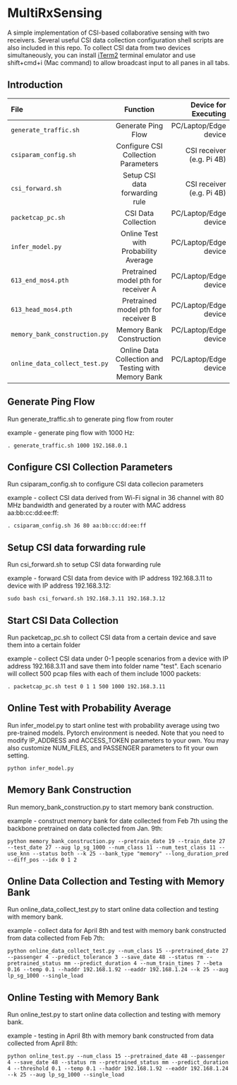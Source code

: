<!--
 * @Author: Guo Jingtao
 * @Date: 2025-04-19 16:31:25
 * @LastEditTime: 2025-04-29 23:44:01
 * @LastEditors: Guo Jingtao
 * @Description: 
 * @FilePath: /MultiRxSensing/README.md
 * 
-->
# MultiRxSensing
A simple implementation of CSI-based collaborative sensing with two receivers. Several useful CSI data collection configuration shell scripts are also included in this repo. To collect CSI data from two devices simultaneously, you can install [iTerm2](https://iterm2.com/) terminal emulator and use shift+cmd+i (Mac command) to allow broadcast input to all panes in all tabs.

## Introduction
| File                          | Function                                           | Device for Executing      |
| :---------------------------- | :-------------------------------------------------: | ------------------------: |
| `generate_traffic.sh`         | Generate Ping Flow                                 | PC/Laptop/Edge device     |
| `csiparam_config.sh`          | Configure CSI Collection Parameters                | CSI receiver (e.g. Pi 4B) |
| `csi_forward.sh`              | Setup CSI data forwarding rule                     | CSI receiver (e.g. Pi 4B) |
| `packetcap_pc.sh`             | CSI Data Collection                                | PC/Laptop/Edge device     |
| `infer_model.py`              | Online Test with Probability Average               | PC/Laptop/Edge device     |
| `613_end_mos4.pth`            | Pretrained model pth for receiver A                | PC/Laptop/Edge device     |
| `613_head_mos4.pth`           | Pretrained model pth for receiver B                | PC/Laptop/Edge device     |
| `memory_bank_construction.py` | Memory Bank Construction                           | PC/Laptop/Edge device     |
| `online_data_collect_test.py` | Online Data Collection and Testing with Memory Bank | PC/Laptop/Edge device     |

## Generate Ping Flow
Run generate_traffic.sh to generate ping flow from router

example - generate ping flow with 1000 Hz:
```
. generate_traffic.sh 1000 192.168.0.1
```

## Configure CSI Collection Parameters
Run csiparam_config.sh to configure CSI data collecion parameters

example - collect CSI data derived from Wi-Fi signal in 36 channel with 80 MHz bandwidth and generated by a router with MAC address aa:bb:cc:dd:ee:ff:
```
. csiparam_config.sh 36 80 aa:bb:cc:dd:ee:ff
```

## Setup CSI data forwarding rule 
Run csi_forward.sh to setup CSI data forwarding rule

example - forward CSI data from device with IP address 192.168.3.11 to device with IP address 192.168.3.12:
```
sudo bash csi_forward.sh 192.168.3.11 192.168.3.12
```

## Start CSI Data Collection
Run packetcap_pc.sh to collect CSI data from a certain device and save them into a certain folder

example - collect CSI data under 0-1 people scenarios from a device with IP address 192.168.3.11 and save them into folder name "test". Each scenario will collect 500 pcap files with each of them include 1000 packets:
```
. packetcap_pc.sh test 0 1 1 500 1000 192.168.3.11
```

## Online Test with Probability Average
Run infer_model.py to start online test with probability average using two pre-trained models. Pytorch environment is needed. Note that you need to modify IP_ADDRESS and ACCESS_TOKEN parameters to your own. You may also customize NUM_FILES, and PASSENGER parameters to fit your own setting.

```
python infer_model.py
```

## Memory Bank Construction
Run memory_bank_construction.py to start memory bank construction. 

example - construct memory bank for date collected from Feb 7th using the backbone pretrained on data collected from Jan. 9th:
```
python memory_bank_construction.py --pretrain_date 19 --train_date 27 --test_date 27 --aug lp_sg_1000 --num_class 11 --num_test_class 11 --use_knn --status both --k 25 --bank_type "memory" --long_duration_pred --diff_pos --idx 0 1 2
```

## Online Data Collection and Testing with Memory Bank

Run online_data_collect_test.py to start online data collection and testing with memory bank.

example - collect data for April 8th and test with memory bank constructed from data collected from Feb 7th:
```
python online_data_collect_test.py --num_class 15 --pretrained_date 27 --passenger 4 --predict_tolerance 3 --save_date 48 --status rm --pretrained_status mm --predict_duration 4 --num_train_times 7 --beta 0.16 --temp 0.1 --haddr 192.168.1.92 --eaddr 192.168.1.24 --k 25 --aug lp_sg_1000 --single_load
```

## Online Testing with Memory Bank

Run online_test.py to start online data collection and testing with memory bank.

example - testing in April 8th with memory bank constructed from data collected from April 8th:
```
python online_test.py --num_class 15 --pretrained_date 48 --passenger 4 --save_date 48 --status rm --pretrained_status mm --predict_duration 4 --threshold 0.1 --temp 0.1 --haddr 192.168.1.92 --eaddr 192.168.1.24 --k 25 --aug lp_sg_1000 --single_load
```

